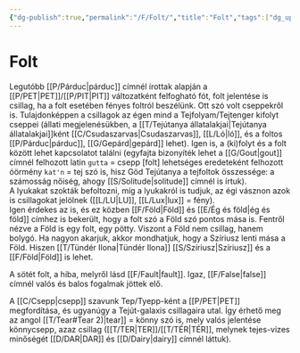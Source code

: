 ```yaml
---
{"dg-publish":true,"permalink":"/F/Folt/","title":"Folt","tags":["dg_uploaded"],"created":"2023-10-10T10:47","updated":"2023-11-08T03:42"}
---
```



# Folt

Legutóbb [[P/Párduc\|párduc]] címnél írottak alapján a [[P/PET\|PET]]/[[P/PIT\|PIT]] változatként felfogható fót, folt jelentése is csillag, ha a folt esetében fényes foltról beszélünk. Ott szó volt cseppekről is. Tulajdonképpen a csillagok az égen mind a Tejfolyam/Tejtenger kifolyt cseppei (állati megjelenésükben, a [[T/Tejútanya állatalakjai\|Tejútanya állatalakjai]]ként [[C/Csudaszarvas\|Csudaszarvas]], [[L/Ló\|ló]], és a foltos [[P/Párduc\|párduc]], [[G/Gepárd\|gepárd]] lehet). Igen is, a (ki)folyt és a folt között lehet kapcsolatot találni (egyfajta bizonyíték lehet a [[G/Gout\|gout]] címnél felhozott latin `gutta` = csepp \[folt\] lehetséges eredeteként felhozott óörmény `kat'n` = tej szó is, hisz Göd Tejútanya a tejfoltok összessége: a számosság nőiség, ahogy [[S/Solitude\|solitude]] címnél is írtuk).  
A lyukakat szokták befoltozni, míg a lyukakról is tudjuk, az égi vásznon azok is csillagokat jelölnek ([[L/LU\|LU]], [[L/Lux\|lux]] = fény).  
Igen érdekes az is, és ez közben [[F/Föld\|Föld]] és [[E/Ég és föld\|ég és föld]] címhez is bekerült, hogy a folt szó a Föld szó pontos mása is. Fentről nézve a Föld is egy folt, egy pötty. Viszont a Föld nem csillag, hanem bolygó. Ha nagyon akarjuk, akkor mondhatjuk, hogy a Szíriusz lenti mása a Föld. Hiszen [[T/Tündér Ilona\|Tündér Ilona]] [[S/Szíriusz\|Szíriusz]] és a [[F/Föld\|Föld]] is lehet.  

A sötét folt, a hiba, melyről lásd [[F/Fault\|fault]]. Igaz, [[F/False\|false]] címnél valós és balos fogalmak jöttek elő.  

A [[C/Csepp\|csepp]] szavunk Tep/Tyepp-ként a [[P/PET\|PET]] megfordítása, és ugyanúgy a Tejút-galaxis csillagaira utal. Így érhető meg az angol [[T/Tear#Tear 2)\|tear]] = könny szó is, mely valós jelentése könnycsepp, azaz csillag ([[T/TER\|TER]]/[[T/TÉR\|TÉR]], melynek tejes-vizes minőségét [[D/DAR\|DAR]] és [[D/Dairy\|dairy]] címnél láttuk).  